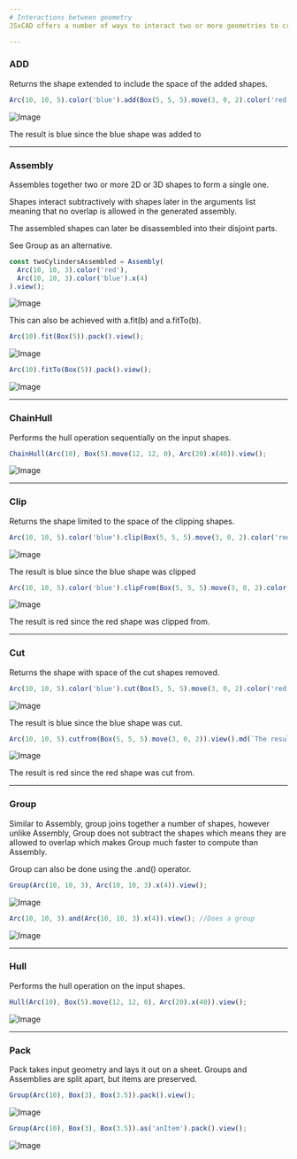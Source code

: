 ```yaml
---
# Interactions between geometry
JSxCAD offers a number of ways to interact two or more geometries to create new geometry. Most of these operations will work on both 2D and 3D geometry.

---
```

### ADD
Returns the shape extended to include the space of the added shapes.

```JavaScript
Arc(10, 10, 5).color('blue').add(Box(5, 5, 5).move(3, 0, 2).color('red')).view().md(`The result is blue since the blue shape was added to`);
```

![Image](interactions_between_geometry.md.0.png)

The result is blue since the blue shape was added to

---
### Assembly
Assembles together two or more 2D or 3D shapes to form a single one.

Shapes interact subtractively with shapes later in the arguments list meaning that no overlap is allowed in the generated assembly.

The assembled shapes can later be disassembled into their disjoint parts.

See Group as an alternative.

```JavaScript
const twoCylindersAssembled = Assembly(
  Arc(10, 10, 3).color('red'),
  Arc(10, 10, 3).color('blue').x(4)
).view();
```

![Image](interactions_between_geometry.md.1.png)

This can also be achieved with a.fit(b) and a.fitTo(b).

```JavaScript
Arc(10).fit(Box(5)).pack().view();
```

![Image](interactions_between_geometry.md.2.png)

```JavaScript
Arc(10).fitTo(Box(5)).pack().view();
```

![Image](interactions_between_geometry.md.3.png)

---
### ChainHull
Performs the hull operation sequentially on the input shapes.

```JavaScript
ChainHull(Arc(10), Box(5).move(12, 12, 0), Arc(20).x(40)).view();
```

![Image](interactions_between_geometry.md.4.png)

---
### Clip
Returns the shape limited to the space of the clipping shapes.

```JavaScript
Arc(10, 10, 5).color('blue').clip(Box(5, 5, 5).move(3, 0, 2).color('red')).view().md(`The result is blue since the blue shape was clipped`);
```

![Image](interactions_between_geometry.md.5.png)

The result is blue since the blue shape was clipped

```JavaScript
Arc(10, 10, 5).color('blue').clipFrom(Box(5, 5, 5).move(3, 0, 2).color('red')).view().md(`The result is red since the red shape was clipped from.`);
```

![Image](interactions_between_geometry.md.6.png)

The result is red since the red shape was clipped from.

---
### Cut
Returns the shape with space of the cut shapes removed.

```JavaScript
Arc(10, 10, 5).color('blue').cut(Box(5, 5, 5).move(3, 0, 2).color('red')).view().md(`The result is blue since the blue shape was cut.`);
```

![Image](interactions_between_geometry.md.7.png)

The result is blue since the blue shape was cut.

```JavaScript
Arc(10, 10, 5).cutfrom(Box(5, 5, 5).move(3, 0, 2)).view().md(`The result is red since the red shape was cut from.`);
```

![Image](interactions_between_geometry.md.8.png)

The result is red since the red shape was cut from.

---
### Group
Similar to Assembly, group joins together a number of shapes, however unlike Assembly, Group does not subtract the shapes which means they are allowed to overlap which makes Group much faster to compute than Assembly.

Group can also be done using the .and() operator.

```JavaScript
Group(Arc(10, 10, 3), Arc(10, 10, 3).x(4)).view();
```

![Image](interactions_between_geometry.md.9.png)

```JavaScript
Arc(10, 10, 3).and(Arc(10, 10, 3).x(4)).view(); //Does a group
```

![Image](interactions_between_geometry.md.10.png)

---
### Hull
Performs the hull operation on the input shapes.

```JavaScript
Hull(Arc(10), Box(5).move(12, 12, 0), Arc(20).x(40)).view();
```

![Image](interactions_between_geometry.md.11.png)

---
### Pack
Pack takes input geometry and lays it out on a sheet. Groups and Assemblies are split apart, but items are preserved.

```JavaScript
Group(Arc(10), Box(3), Box(3.5)).pack().view();
```

![Image](interactions_between_geometry.md.12.png)

```JavaScript
Group(Arc(10), Box(3), Box(3.5)).as('anItem').pack().view();
```

![Image](interactions_between_geometry.md.13.png)
